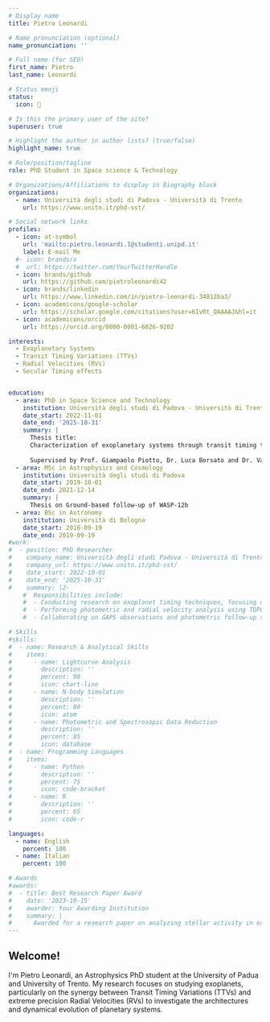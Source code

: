 ```yaml
---
# Display name
title: Pietro Leonardi

# Name pronunciation (optional)
name_pronunciation: ''

# Full name (for SEO)
first_name: Pietro
last_name: Leonardi

# Status emoji
status:
  icon: 🍕

# Is this the primary user of the site?
superuser: true

# Highlight the author in author lists? (true/false)
highlight_name: true

# Role/position/tagline
role: PhD Student in Space science & Technology

# Organizations/Affiliations to display in Biography block
organizations:
  - name: Università degli studi di Padova - Università di Trento
    url: https://www.unitn.it/phd-sst/

# Social network links
profiles:
  - icon: at-symbol
    url: 'mailto:pietro.leonardi.1@studenti.unipd.it'
    label: E-mail Me
  #- icon: brands/x
  #  url: https://twitter.com/YourTwitterHandle
  - icon: brands/github
    url: https://github.com/pietroleonardi42
  - icon: brands/linkedin
    url: https://www.linkedin.com/in/pietro-leonardi-34812ba3/
  - icon: academicons/google-scholar
    url: https://scholar.google.com/citations?user=6IvRt_QAAAAJ&hl=it
  - icon: academicons/orcid
    url: https://orcid.org/0000-0001-6026-9202

interests:
  - Exoplanetary Systems
  - Transit Timing Variations (TTVs)
  - Radial Velocities (RVs)
  - Secular Timing effects


education:
  - area: PhD in Space Science and Technology
    institution: Università degli studi di Padova - Universitò di Trento
    date_start: 2022-11-01
    date_end: '2025-10-31'
    summary: |
      Thesis title: 
      Characterization of exoplanetary systems through transit timing techniques and Radial velocities: from secular perturbations to resonant chains 
      
      Supervised by Prof. Giampaolo Piotto, Dr. Luca Borsato and Dr. Valerio Nascimbeni.
  - area: MSc in Astrophysics and Cosmology
    institution: Università degli studi di Padova
    date_start: 2019-10-01
    date_end: 2021-12-14
    summary: |
      Thesis on Ground-based follow-up of WASP-12b
  - area: BSc in Astronomy
    institution: Università di Bologna
    date_start: 2016-09-19
    date_end: 2019-09-19
#work:
#  - position: PhD Researcher
#    company_name: Università degli studi Padova - Università di Trento
#    company_url: https://www.unitn.it/phd-sst/
#    date_start: 2022-10-01
#    date_end: '2025-10-31'
#    summary: |2-
    #  Responsibilities include:
    #  - Conducting research on exoplanet timing techniques, focusing on transit timing variations (TTVs).
    #  - Performing photometric and radial velocity analysis using TOPCAT, TRADES, and other tools.
    #  - Collaborating on GAPS observations and photometric follow-up studies of young planetary systems.

# Skills
#skills:
#  - name: Research & Analytical Skills
#    items:
#      - name: Lightcurve Analysis
#        description: ''
#        percent: 90
#        icon: chart-line
#      - name: N-body Simulation
#        description: ''
#        percent: 80
#        icon: atom
#      - name: Photometric and Spectrosopic Data Reduction
#        description: ''
#        percent: 85
#        icon: database
#  - name: Programming Languages
#    items:
#      - name: Python
#        description: ''
#        percent: 75
#        icon: code-bracket
#      - name: R
#        description: ''
#        percent: 65
#        icon: code-r

languages:
  - name: English
    percent: 100
  - name: Italian
    percent: 100

# Awards
#awards:
#  - title: Best Research Paper Award
#    date: '2023-10-15'
#    awarder: Your Awarding Institution
#    summary: |
#      Awarded for a research paper on analyzing stellar activity in exoplanetary systems using HARPS-N data.
---
```


## Welcome!

I'm Pietro Leonardi, an Astrophysics PhD student at the University of Padua and University of Trento. My research focuses on studying exoplanets, particularly on the synergy between Transit Timing Variations (TTVs) and extreme precision Radial Velocities (RVs) to investigate the architectures and dynamical evolution of planetary systems.
